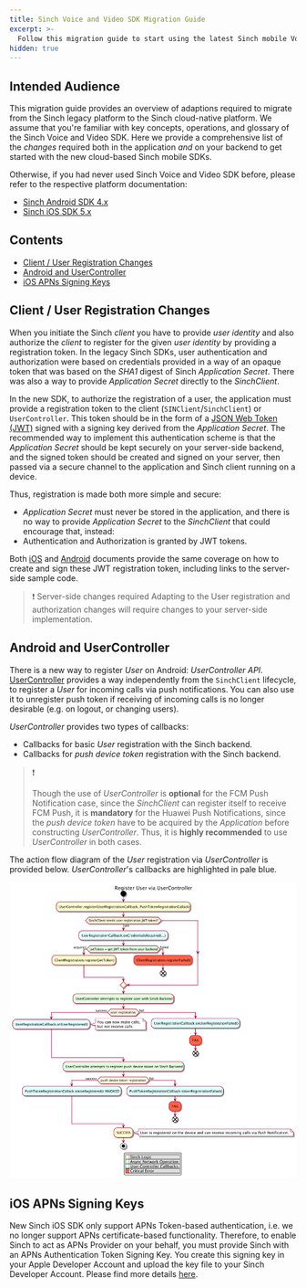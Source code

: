 ```yaml
---
title: Sinch Voice and Video SDK Migration Guide
excerpt: >-
  Follow this migration guide to start using the latest Sinch mobile Voice and Video SDKs.
hidden: true
---
```


## Intended Audience

This migration guide provides an overview of adaptions required to migrate from the Sinch legacy platform to the Sinch cloud-native platform. We assume that you're familiar with key concepts, operations, and glossary of the Sinch Voice and Video SDK. Here we provide a comprehensive list of the _changes_ required both in the application _and_ on your backend to get started with the new cloud-based Sinch mobile SDKs.

Otherwise, if you had never used Sinch Voice and Video SDK before, please refer to the respective platform documentation:
- [Sinch Android SDK 4.x](doc:voice-for-android-cloud)
- [Sinch iOS SDK 5.x](doc:voice-ios-cloud)

## Contents

- [Client / User Registration Changes](doc:voice-ios-android-cloud-migration#common-registration-changes)
- [Android and UserController](doc:voice-ios-android-cloud-migration#android-and-usercontroller)
- [iOS APNs Signing Keys](doc:voice-ios-android-cloud-migration#ios-apns-signing-keys)

## Client / User Registration Changes

When you initiate the Sinch _client_ you have to provide _user identity_ and also authorize the _client_ to register for the given _user identity_ by providing a registration token. In the legacy Sinch SDKs, user authentication and authorization were based on credentials provided in a way of an opaque token that was based on the _SHA1_ digest of Sinch _Application Secret_. There was also a way to provide _Application Secret_ directly to the _SinchClient_.

In the new SDK, to authorize the registration of a user, the application must provide a registration token to the client (`SINClient`/`SinchClient`) or `UserController`. This token should be in the form of a [JSON Web Token (JWT)](https://jwt.io/) signed with a signing key derived from the _Application Secret_. The recommended way to implement this authentication scheme is that the _Application Secret_ should be kept securely on your server-side backend, and the signed token should be created and signed on your server, then passed via a secure channel to the application and Sinch client running on a device.

Thus, registration is made both more simple and secure:
- _Application Secret_ must never be stored in the application, and there is no way to provide _Application Secret_ to the _SinchClient_ that could encourage that, instead:
- Authentication and Authorization is granted by JWT tokens. 

Both [iOS](doc:voice-ios-cloud-auth) and [Android](doc:voice-android-cloud-application-authentication) documents provide the same coverage on how to create and sign these JWT registration token, including links to the server-side sample code.

> ❗️ Server-side changes required
> Adapting to the User registration and authorization changes will require changes to your server-side implementation.

## Android and UserController

There is a new way to register _User_ on Android: _UserController API_. [UserController](voice-for-android-cloud/reference/com/sinch/android/rtc/UserController.html) provides a way independently from the `SinchClient` lifecycle, to register a _User_ for incoming calls via push notifications. You can also use it to unregister push token if receiving of incoming calls is no longer desirable (e.g. on logout, or changing users).

_UserController_ provides two types of callbacks:

- Callbacks for basic _User_ registration with the Sinch backend.
- Callbacks for _push device token_ registration with the Sinch backend.

> ❗️
>
> Though the use of _UserController_ is __optional__ for the FCM Push Notification case, since the _SinchClient_ can 
> register itself to receive FCM Push, it is __mandatory__ for the Huawei Push Notifications, since the _push device
> token_ have to be acquired by the _Application_ before constructing _UserController_.
> Thus, it is __highly recommended__ to use _UserController_ in both cases.

The action flow diagram of the _User_ registration via _UserController_ is provided below. _UserController_'s callbacks are highlighted in pale blue.

![Registering User via UserController](voice-for-android-cloud\images\usercontroller-callbacks.pu.png)


## iOS APNs Signing Keys

New Sinch iOS SDK only support APNs Token-based authentication, i.e. we no longer support APNs certificate-based functionality. Therefore, to enable Sinch to act as APNs Provider on your behalf, you must provide Sinch with an APNs Authentication Token Signing Key. You create this signing key in your Apple Developer Account and upload the key file to your Sinch Developer Account. Please find more details [here](doc:voice-ios-cloud-push-notifications-callkit#configuring-an-apns-authentication-signing-key).
